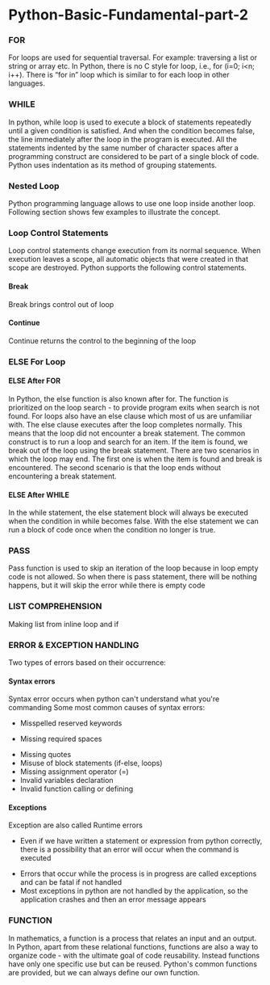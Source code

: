 # Python-Basic-Fundamental-part-2

### FOR
For loops are used for sequential traversal. For example: traversing a list or string or array etc. In Python, there is no C style for loop, i.e., for (i=0; i<n; i++). There is “for in” loop which is similar to for each loop in other languages.

### WHILE
In python, while loop is used to execute a block of statements repeatedly until a given condition is satisfied. And when the condition becomes false, the line immediately after the loop in the program is executed. All the statements indented by the same number of character spaces after a programming construct are considered to be part of a single block of code. Python uses indentation as its method of grouping statements.

### Nested Loop
Python programming language allows to use one loop inside another loop. Following section shows few examples to illustrate the concept.

### Loop Control Statements
Loop control statements change execution from its normal sequence. When execution leaves a scope, all automatic objects that were created in that scope are destroyed. Python supports the following control statements.

#### Break
Break brings control out of loop

#### Continue
Continue returns the control to the beginning of the loop

### ELSE For Loop
#### ELSE After FOR
In Python, the else function is also known after for. The function is prioritized on the loop search - to provide program exits when search is not found. For loops also have an else clause which most of us are unfamiliar with. The else clause executes after the loop completes normally. This means that the loop did not encounter a break statement. The common construct is to run a loop and search for an item. If the item is found, we break out of the loop using the break statement. There are two scenarios in which the loop may end. The first one is when the item is found and break is encountered. The second scenario is that the loop ends without encountering a break statement.

#### ELSE After WHILE
In the while statement, the else statement block will always be executed when the condition in while becomes false. With the else statement we can run a block of code once when the condition no longer is true.

### PASS
Pass function is used to skip an iteration of the loop because in loop empty code is not allowed. So when there is pass statement, there will be nothing happens, but it will skip the error while there is empty code

### LIST COMPREHENSION
Making list from inline loop and if

### ERROR & EXCEPTION HANDLING
Two types of errors based on their occurrence:
#### Syntax errors
Syntax error occurs when python can't understand what you're commanding
Some most common causes of syntax errors:
- Misspelled reserved keywords
+ Missing required spaces
- Missing quotes
- Misuse of block statements (if-else, loops)
- Missing assignment operator (=)
- Invalid variables declaration
- Invalid function calling or defining

#### Exceptions
Exception are also called Runtime errors
+ Even if we have written a statement or expression from python correctly, there is a possibility that an error will occur when the command is executed
- Errors that occur while the process is in progress are called exceptions and can be fatal if not handled
- Most exceptions in python are not handled by the application, so the application crashes and then an error message appears

### FUNCTION
In mathematics, a function is a process that relates an input and an output. In Python, apart from these relational functions, functions are also a way to organize code - with the ultimate goal of code reusability. Instead functions have only one specific use but can be reused. Python's common functions are provided, but we can always define our own function.
